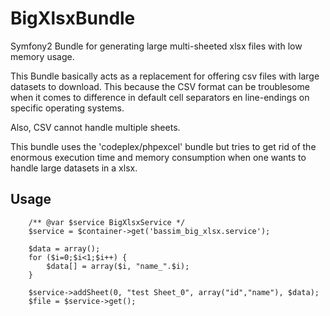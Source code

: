 BigXlsxBundle
=============

Symfony2 Bundle for generating large multi-sheeted xlsx files with low memory usage.

This Bundle basically acts as a replacement for offering csv files with large datasets to download. This because the CSV format can be troublesome when it comes to difference in default cell separators en line-endings on specific operating systems.

Also, CSV cannot handle multiple sheets.

This bundle uses the 'codeplex/phpexcel' bundle but tries to get rid of the enormous execution time and memory consumption when one wants to handle large datasets in a xlsx.


Usage
-----

		/** @var $service BigXlsxService */
		$service = $container->get('bassim_big_xlsx.service');

		$data = array();
		for ($i=0;$i<1;$i++) {
			$data[] = array($i, "name_".$i);
		}

		$service->addSheet(0, "test Sheet_0", array("id","name"), $data);
		$file = $service->get();

  
